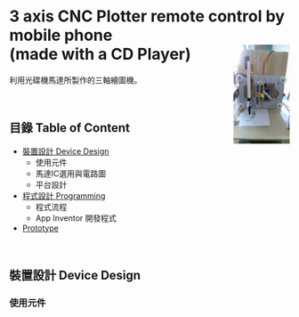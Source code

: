# 3 axis CNC Plotter remote control by mobile phone <br> (made with a CD Player) <img src="https://github.com/jaydenjian/3-axis-CNC-Plotter-made-with-a-CD-Player/blob/master/media/Prototype.png" width=20% align="right"/>
利用光碟機馬達所製作的三軸繪圖機。


<br>


## 目錄 Table of Content
* [裝置設計 Device Design](#裝置設計-Device-Design)
  * 使用元件
  * 馬達IC選用與電路圖
  * 平台設計
* [程式設計 Programming](#程式設計-Programming)
  * 程式流程
  * App Inventor 開發程式
* [Prototype](#Prototype)


<br> 


## 裝置設計 Device Design
### 使用元件
